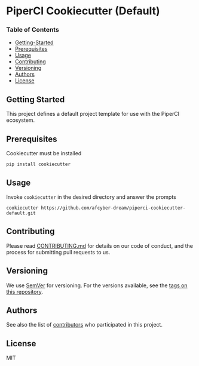 # PiperCI Cookiecutter (Default)

### Table of Contents
* [Getting-Started](#getting-started)
* [Prerequisites](#prerequisites)
* [Usage](#usage)
* [Contributing](#contributing)
* [Versioning](#versioning)
* [Authors](#authors)
* [License](#license)

## Getting Started
This project defines a default project template for use with the PiperCI ecosystem.

## Prerequisites

Cookiecutter must be installed

```shell
pip install cookiecutter
```

## Usage
Invoke `cookiecutter` in the desired directory and answer the prompts

```shell
cookiecutter https://github.com/afcyber-dream/piperci-cookiecutter-default.git
```

## Contributing

Please read [CONTRIBUTING.md](https://github.com/AFCYBER-DREAM/piperci-picli)
for details on our code of conduct, and the process for submitting pull requests
to us.

## Versioning

We use [SemVer](http://semver.org/) for versioning. For the versions available,
see the
[tags on this repository](https://github.com/piperci-cookiecutter-default/tags).

## Authors

See also the list of
[contributors](https://github.com/AFCYBER-DREAM/piperci-cookiercutter-default/contributors)
 who participated in this project.

## License

MIT
